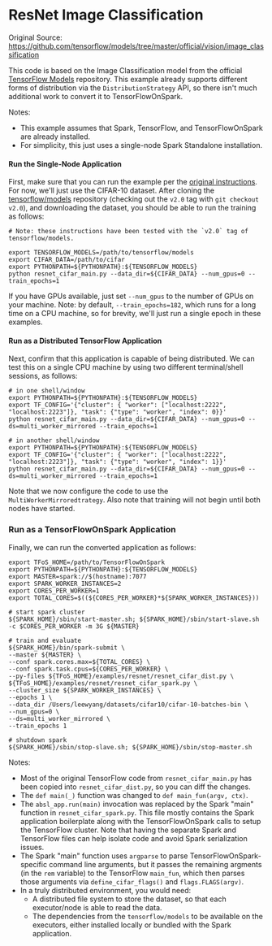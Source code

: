# ResNet Image Classification

Original Source: https://github.com/tensorflow/models/tree/master/official/vision/image_classification

This code is based on the Image Classification model from the official [TensorFlow Models](https://github.com/tensorflow/models) repository.  This example already supports different forms of distribution via the `DistributionStrategy` API, so there isn't much additional work to convert it to TensorFlowOnSpark.

Notes:
- This example assumes that Spark, TensorFlow, and TensorFlowOnSpark are already installed.
- For simplicity, this just uses a single-node Spark Standalone installation.

#### Run the Single-Node Application

First, make sure that you can run the example per the [original instructions](https://github.com/tensorflow/models/tree/68c3c65596b8fc624be15aef6eac3dc8952cbf23/official/vision/image_classification).  For now, we'll just use the CIFAR-10 dataset.  After cloning the [tensorflow/models](https://github.com/tensorflow/models) repository (checking out the `v2.0` tag with `git checkout v2.0`), and downloading the dataset, you should be able to run the training as follows:
```
# Note: these instructions have been tested with the `v2.0` tag of tensorflow/models.

export TENSORFLOW_MODELS=/path/to/tensorflow/models
export CIFAR_DATA=/path/to/cifar
export PYTHONPATH=${PYTHONPATH}:${TENSORFLOW_MODELS}
python resnet_cifar_main.py --data_dir=${CIFAR_DATA} --num_gpus=0 --train_epochs=1
```

If you have GPUs available, just set `--num_gpus` to the number of GPUs on your machine.  Note: by default, `--train_epochs=182`, which runs for a long time on a CPU machine, so for brevity, we'll just run a single epoch in these examples.

#### Run as a Distributed TensorFlow Application

Next, confirm that this application is capable of being distributed.  We can test this on a single CPU machine by using two different terminal/shell sessions, as follows:
```
# in one shell/window
export PYTHONPATH=${PYTHONPATH}:${TENSORFLOW_MODELS}
export TF_CONFIG='{"cluster": { "worker": ["localhost:2222", "localhost:2223"]}, "task": {"type": "worker", "index": 0}}'
python resnet_cifar_main.py --data_dir=${CIFAR_DATA} --num_gpus=0 --ds=multi_worker_mirrored --train_epochs=1

# in another shell/window
export PYTHONPATH=${PYTHONPATH}:${TENSORFLOW_MODELS}
export TF_CONFIG='{"cluster": { "worker": ["localhost:2222", "localhost:2223"]}, "task": {"type": "worker", "index": 1}}'
python resnet_cifar_main.py --data_dir=${CIFAR_DATA} --num_gpus=0 --ds=multi_worker_mirrored --train_epochs=1
```

Note that we now configure the code to use the `MultiWorkerMirroredtrategy`.  Also note that training will not begin until both nodes have started.

### Run as a TensorFlowOnSpark Application

Finally, we can run the converted application as follows:
```
export TFoS_HOME=/path/to/TensorFlowOnSpark
export PYTHONPATH=${PYTHONPATH}:${TENSORFLOW_MODELS}
export MASTER=spark://$(hostname):7077
export SPARK_WORKER_INSTANCES=2
export CORES_PER_WORKER=1
export TOTAL_CORES=$((${CORES_PER_WORKER}*${SPARK_WORKER_INSTANCES}))

# start spark cluster
${SPARK_HOME}/sbin/start-master.sh; ${SPARK_HOME}/sbin/start-slave.sh -c $CORES_PER_WORKER -m 3G ${MASTER}

# train and evaluate
${SPARK_HOME}/bin/spark-submit \
--master ${MASTER} \
--conf spark.cores.max=${TOTAL_CORES} \
--conf spark.task.cpus=${CORES_PER_WORKER} \
--py-files ${TFoS_HOME}/examples/resnet/resnet_cifar_dist.py \
${TFoS_HOME}/examples/resnet/resnet_cifar_spark.py \
--cluster_size ${SPARK_WORKER_INSTANCES} \
--epochs 1 \
--data_dir /Users/leewyang/datasets/cifar10/cifar-10-batches-bin \
--num_gpus=0 \
--ds=multi_worker_mirrored \
--train_epochs 1

# shutdown spark
${SPARK_HOME}/sbin/stop-slave.sh; ${SPARK_HOME}/sbin/stop-master.sh
```

Notes:
- Most of the original TensorFlow code from `resnet_cifar_main.py` has been copied into `resnet_cifar_dist.py`, so you can diff the changes.
- The `def main(_)` function was changed to `def main_fun(argv, ctx)`.
- The `absl_app.run(main)` invocation was replaced by the Spark "main" function in `resnet_cifar_spark.py`.  This file mostly contains the Spark application boilerplate along with the TensorFlowOnSpark calls to setup the TensorFlow cluster.  Note that having the separate Spark and TensorFlow files can help isolate code and avoid Spark serialization issues.
- The Spark "main" function uses `argparse` to parse TensorFlowOnSpark-specific command line arguments, but it passes the remaining argments (in the `rem` variable) to the TensorFlow `main_fun`, which then parses those arguments via `define_cifar_flags()` and `flags.FLAGS(argv)`.
- In a truly distributed environment, you would need:
  - A distributed file system to store the dataset, so that each executor/node is able to read the data.
  - The dependencies from the `tensorflow/models` to be available on the executors, either installed locally or bundled with the Spark application.
